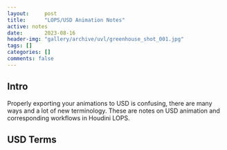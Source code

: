 ```yaml
---
layout:     post
title:      "LOPS/USD Animation Notes"
active: notes
date:       2023-08-16
header-img: "gallery/archive/uvl/greenhouse_shot_001.jpg"
tags: []
categories: []
comments: false
---
```


## Intro

Properly exporting your animations to USD is confusing, there are many ways and a lot of new terminology. These are notes on USD animation and corresponding workflows in Houdini LOPS. 


## USD Terms





